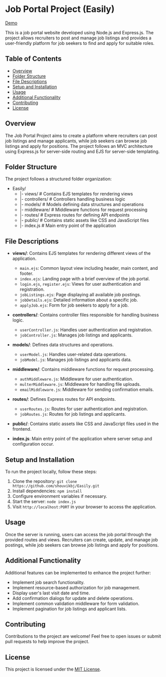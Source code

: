 # Job Portal Project (Easily)

[Demo](https://easily-wudl.onrender.com/jobs)

This is a job portal website developed using Node.js and Express.js. The project allows recruiters to post and manage job listings and provides a user-friendly platform for job seekers to find and apply for suitable roles.

## Table of Contents

- [Overview](#overview)
- [Folder Structure](#folder-structure)
- [File Descriptions](#file-descriptions)
- [Setup and Installation](#setup-and-installation)
- [Usage](#usage)
- [Additional Functionality](#additional-functionality)
- [Contributing](#contributing)
- [License](#license)

## Overview

The Job Portal Project aims to create a platform where recruiters can post job listings and manage applicants, while job seekers can browse job listings and apply for positions. The project follows an MVC architecture using Express.js for server-side routing and EJS for server-side templating.

## Folder Structure

The project follows a structured folder organization:

- Easily/
  - |- views/ # Contains EJS templates for rendering views
  - |- controllers/ # Controllers handling business logic
  - |- models/ # Models defining data structures and operations
  - |- middleware/ # Middleware functions for request processing
  - |- routes/ # Express routes for defining API endpoints
  - |- public/ # Contains static assets like CSS and JavaScript files
  - |- index.js # Main entry point of the application


## File Descriptions

- **views/**: Contains EJS templates for rendering different views of the application.
  - `main.ejs`: Common layout view including header, main content, and footer.
  - `index.ejs`: Landing page with a brief overview of the job portal.
  - `login.ejs`, `register.ejs`: Views for user authentication and registration.
  - `jobListings.ejs`: Page displaying all available job postings.
  - `jobDetails.ejs`: Detailed information about a specific job.
  - `applyJob.ejs`: Form for job seekers to apply for a job.

- **controllers/**: Contains controller files responsible for handling business logic.
  - `userController.js`: Handles user authentication and registration.
  - `jobController.js`: Manages job listings and applicants.

- **models/**: Defines data structures and operations.
  - `userModel.js`: Handles user-related data operations.
  - `jobModel.js`: Manages job listings and applicants data.

- **middleware/**: Contains middleware functions for request processing.
  - `authMiddleware.js`: Middleware for user authentication.
  - `multerMiddleware.js`: Middleware for handling file uploads.
  - `emailMiddleware.js`: Middleware for sending confirmation emails.

- **routes/**: Defines Express routes for API endpoints.
  - `userRoutes.js`: Routes for user authentication and registration.
  - `jobRoutes.js`: Routes for job listings and applicants.

- **public/**: Contains static assets like CSS and JavaScript files used in the frontend.

- **index.js**: Main entry point of the application where server setup and configuration occur.

## Setup and Installation

To run the project locally, follow these steps:

1. Clone the repository: `git clone https://github.com/shouvikbj/Easily.git`
2. Install dependencies: `npm install`
3. Configure environment variables if necessary.
4. Start the server: `node index.js`
5. Visit `http://localhost:PORT` in your browser to access the application.

## Usage

Once the server is running, users can access the job portal through the provided routes and views. Recruiters can create, update, and manage job postings, while job seekers can browse job listings and apply for positions.

## Additional Functionality

Additional features can be implemented to enhance the project further:
- Implement job search functionality.
- Implement resource-based authorization for job management.
- Display user's last visit date and time.
- Add confirmation dialogs for update and delete operations.
- Implement common validation middleware for form validation.
- Implement pagination for job listings and applicant lists.

## Contributing

Contributions to the project are welcome! Feel free to open issues or submit pull requests to help improve the project.

## License

This project is licensed under the [MIT License](LICENSE).
